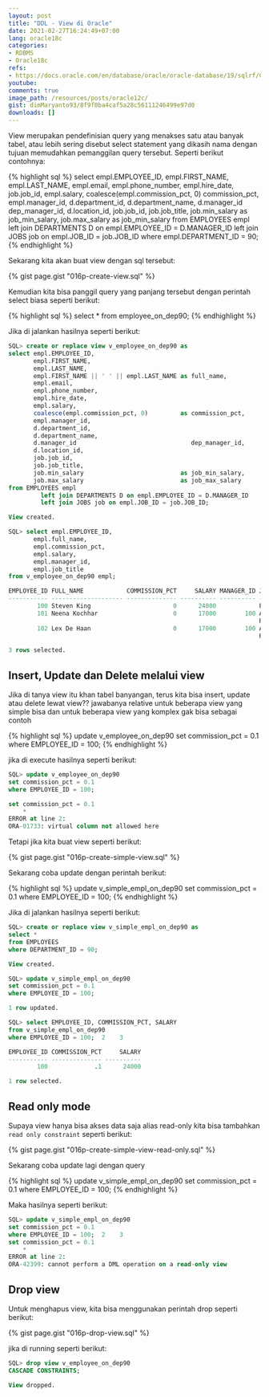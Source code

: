 ```yaml
---
layout: post
title: "DDL - View di Oracle"
date: 2021-02-27T16:24:49+07:00
lang: oracle18c
categories:
- RDBMS
- Oracle18c
refs: 
- https://docs.oracle.com/en/database/oracle/oracle-database/19/sqlrf/CREATE-VIEW.html#GUID-61D2D2B4-DACC-4C7C-89EB-7E50D9594D30
youtube: 
comments: true
image_path: /resources/posts/oracle12c/
gist: dimMaryanto93/8f9f0ba4caf5a28c56111246499e97d0
downloads: []
---
```


View merupakan pendefinisian query yang menakses satu atau banyak tabel, atau lebih sering disebut select statement yang dikasih nama dengan tujuan memudahkan pemanggilan query tersebut. Seperti berikut contohnya:

{% highlight sql %}
select empl.EMPLOYEE_ID,
       empl.FIRST_NAME,
       empl.LAST_NAME,
       empl.email,
       empl.phone_number,
       empl.hire_date,
       job.job_id,
       empl.salary,
       coalesce(empl.commission_pct, 0) commission_pct,
       empl.manager_id,
       d.department_id,
       d.department_name,
       d.manager_id                     dep_manager_id,
       d.location_id,
       job.job_id,
       job.job_title,
       job.min_salary as                job_min_salary,
       job.max_salary as                job_min_salary
from EMPLOYEES empl
         left join DEPARTMENTS D on empl.EMPLOYEE_ID = D.MANAGER_ID
         left join JOBS job on empl.JOB_ID = job.JOB_ID
where empl.DEPARTMENT_ID = 90;
{% endhighlight %}

Sekarang kita akan buat view dengan sql tersebut:

{% gist page.gist "016p-create-view.sql" %}

Kemudian kita bisa panggil query yang panjang tersebut dengan perintah select biasa seperti berikut:

{% highlight sql %}
select * from employee_on_dep90;
{% endhighlight %}

Jika di jalankan hasilnya seperti berikut:

```sql
SQL> create or replace view v_employee_on_dep90 as
select empl.EMPLOYEE_ID,
       empl.FIRST_NAME,
       empl.LAST_NAME,
       empl.FIRST_NAME || ' ' || empl.LAST_NAME as full_name,
       empl.email,
       empl.phone_number,
       empl.hire_date,
       empl.salary,
       coalesce(empl.commission_pct, 0)         as commission_pct,
       empl.manager_id,
       d.department_id,
       d.department_name,
       d.manager_id                                dep_manager_id,
       d.location_id,
       job.job_id,
       job.job_title,
       job.min_salary                           as job_min_salary,
       job.max_salary                           as job_max_salary
from EMPLOYEES empl
         left join DEPARTMENTS D on empl.EMPLOYEE_ID = D.MANAGER_ID
         left join JOBS job on empl.JOB_ID = job.JOB_ID;

View created.

SQL> select empl.EMPLOYEE_ID,
       empl.full_name,
       empl.commission_pct,
       empl.salary,
       empl.manager_id,
       empl.job_title
from v_employee_on_dep90 empl;

EMPLOYEE_ID FULL_NAME            COMMISSION_PCT     SALARY MANAGER_ID JOB_TITLE
----------- -------------------- -------------- ---------- ---------- --------------------
        100 Steven King                       0      24000            President
        101 Neena Kochhar                     0      17000        100 Administration Vice
                                                                      President
        102 Lex De Haan                       0      17000        100 Administration Vice
                                                                      President

3 rows selected.
```

## Insert, Update dan Delete melalui view

Jika di tanya view itu khan tabel banyangan, terus kita bisa insert, update atau delete lewat view?? jawabanya relative untuk beberapa view yang simple bisa dan untuk beberapa view yang komplex gak bisa sebagai contoh 

{% highlight sql %}
update v_employee_on_dep90
set commission_pct = 0.1
where EMPLOYEE_ID = 100;
{% endhighlight %}

jika di execute hasilnya seperti berikut:

```sql
SQL> update v_employee_on_dep90
set commission_pct = 0.1
where EMPLOYEE_ID = 100;

set commission_pct = 0.1
    *
ERROR at line 2:
ORA-01733: virtual column not allowed here
```

Tetapi jika kita buat view seperti berikut:

{% gist page.gist "016p-create-simple-view.sql" %}

Sekarang coba update dengan perintah berikut:

{% highlight sql %}
update v_simple_empl_on_dep90
set commission_pct = 0.1
where EMPLOYEE_ID = 100;
{% endhighlight %}

Jika di jalankan hasilnya seperti berikut:

```sql
SQL> create or replace view v_simple_empl_on_dep90 as
select *
from EMPLOYEES
where DEPARTMENT_ID = 90;

View created.

SQL> update v_simple_empl_on_dep90
set commission_pct = 0.1
where EMPLOYEE_ID = 100;

1 row updated.

SQL> select EMPLOYEE_ID, COMMISSION_PCT, SALARY
from v_simple_empl_on_dep90
where EMPLOYEE_ID = 100;  2    3

EMPLOYEE_ID COMMISSION_PCT     SALARY
----------- -------------- ----------
        100             .1      24000

1 row selected.
```

## Read only mode

Supaya view hanya bisa akses data saja alias read-only kita bisa tambahkan `read only constraint` seperti berikut:

{% gist page.gist "016p-create-simple-view-read-only.sql" %}

Sekarang coba update lagi dengan query 

{% highlight sql %}
update v_simple_empl_on_dep90
set commission_pct = 0.1
where EMPLOYEE_ID = 100;
{% endhighlight %}

Maka hasilnya seperti berikut:

```sql
SQL> update v_simple_empl_on_dep90
set commission_pct = 0.1
where EMPLOYEE_ID = 100;  2    3
set commission_pct = 0.1
    *
ERROR at line 2:
ORA-42399: cannot perform a DML operation on a read-only view
```

## Drop view

Untuk menghapus view, kita bisa menggunakan perintah drop seperti berikut:

{% gist page.gist "016p-drop-view.sql" %}

jika di running seperti berikut:

```sql
SQL> drop view v_employee_on_dep90 
CASCADE CONSTRAINTS;

View dropped.
```
